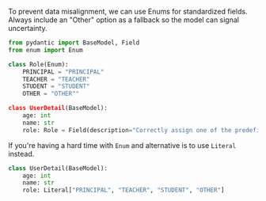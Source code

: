To prevent data misalignment, we can use Enums for standardized fields. Always include an "Other" option as a fallback so the model can signal uncertainty.

```python hl_lines="7 12"
from pydantic import BaseModel, Field
from enum import Enum

class Role(Enum):
    PRINCIPAL = "PRINCIPAL"
    TEACHER = "TEACHER"
    STUDENT = "STUDENT"
    OTHER = "OTHER""

class UserDetail(BaseModel):
    age: int
    name: str
    role: Role = Field(description="Correctly assign one of the predefined roles to the user.")
```

If you're having a hard time with `Enum` and alternative is to use `Literal` instead.

```python hl_lines="4"
class UserDetail(BaseModel):
    age: int
    name: str
    role: Literal["PRINCIPAL", "TEACHER", "STUDENT", "OTHER"]
```
